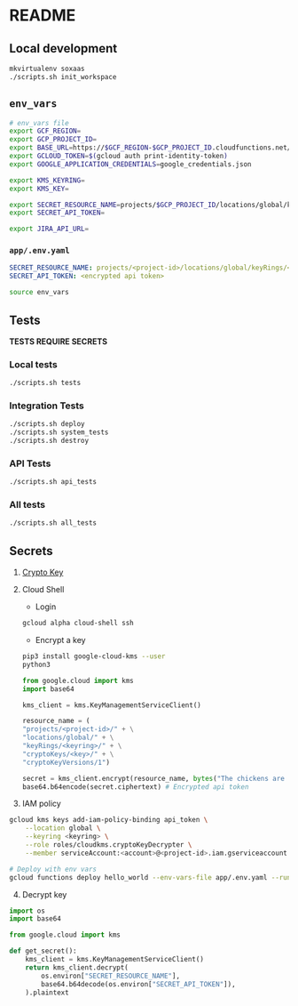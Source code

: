 # README

## Local development

```sh
mkvirtualenv soxaas
./scripts.sh init_workspace
```

## `env_vars`

```bash
# env_vars file
export GCF_REGION=
export GCP_PROJECT_ID=
export BASE_URL=https://$GCF_REGION-$GCP_PROJECT_ID.cloudfunctions.net/
export GCLOUD_TOKEN=$(gcloud auth print-identity-token)
export GOOGLE_APPLICATION_CREDENTIALS=google_credentials.json

export KMS_KEYRING=
export KMS_KEY=

export SECRET_RESOURCE_NAME=projects/$GCP_PROJECT_ID/locations/global/keyRings/$KMS_KEYRING/cryptoKeys/$KMS_KEY
export SECRET_API_TOKEN=

export JIRA_API_URL=
```

### `app/.env.yaml`
```yaml
SECRET_RESOURCE_NAME: projects/<project-id>/locations/global/keyRings/<keyring>/cryptoKeys/<key>
SECRET_API_TOKEN: <encrypted api token>
```


```sh
source env_vars
```

## Tests

**TESTS REQUIRE SECRETS**

### Local tests

```sh
./scripts.sh tests
```

### Integration Tests

```sh
./scripts.sh deploy
./scripts.sh system_tests
./scripts.sh destroy
```

### API Tests
```sh
./scripts.sh api_tests
```

### All tests
```sh
./scripts.sh all_tests
```

## Secrets

1. [Crypto Key](https://console.cloud.google.com/security/kms)

2. Cloud Shell
    * Login
    ```sh
    gcloud alpha cloud-shell ssh
    ```
    * Encrypt a key
    ```sh
    pip3 install google-cloud-kms --user
    python3
    ```

    ```python
    from google.cloud import kms
    import base64

    kms_client = kms.KeyManagementServiceClient()

    resource_name = (
    "projects/<project-id>/" + \
    "locations/global/" + \
    "keyRings/<keyring>/" + \
    "cryptoKeys/<key>/" + \
    "cryptoKeyVersions/1")

    secret = kms_client.encrypt(resource_name, bytes("The chickens are in the hayloft.", "ascii"))
    base64.b64encode(secret.ciphertext) # Encrypted api token
    ```

3. IAM policy
```sh
gcloud kms keys add-iam-policy-binding api_token \
    --location global \
    --keyring <keyring> \
    --role roles/cloudkms.cryptoKeyDecrypter \
    --member serviceAccount:<account>@<project-id>.iam.gserviceaccount.com

# Deploy with env vars
gcloud functions deploy hello_world --env-vars-file app/.env.yaml --runtime python37 --trigger-http --source app/
```

4. Decrypt key
```python
import os
import base64

from google.cloud import kms

def get_secret():
    kms_client = kms.KeyManagementServiceClient()
    return kms_client.decrypt(
        os.environ["SECRET_RESOURCE_NAME"],
        base64.b64decode(os.environ["SECRET_API_TOKEN"]),
    ).plaintext
```